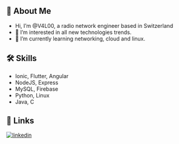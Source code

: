 ## 👋 About Me
- Hi, I’m @V4L00, a radio network engineer based in Switzerland
- 👀 I’m interested in all new technologies trends.
- 🌱 I’m currently learning networking, cloud and linux.

## 🛠 Skills
- Ionic, Flutter, Angular
- NodeJS, Express
- MySQL, Firebase
- Python, Linux
- Java, C

## 🔗 Links
[![linkedin](https://img.shields.io/badge/linkedin-0A66C2?style=for-the-badge&logo=linkedin&logoColor=white)](https://www.linkedin.com/in/valentin-pharisa)

<!---
V4L00/V4L00 is a ✨ special ✨ repository because its `README.md` (this file) appears on your GitHub profile.
You can click the Preview link to take a look at your changes.
--->
